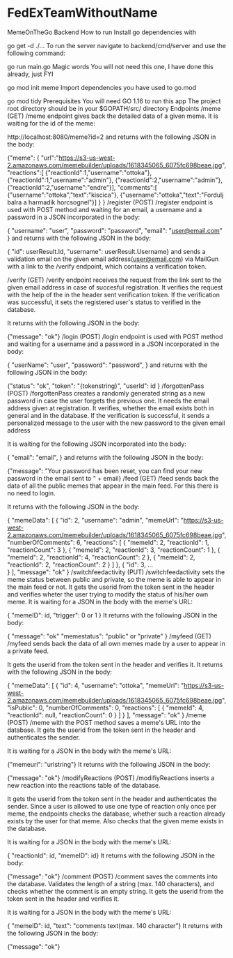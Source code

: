 # FedExTeamWithoutName

MemeOnTheGo Backend
How to run
Install go dependencies with

go get -d ./...
To run the server navigate to backend/cmd/server and use the following command:

go run main.go
Magic words
You will not need this one, I have done this already, just FYI

go mod init meme
Import dependencies you have used to go.mod

go mod tidy
Prerequisites
You will need GO 1.16 to run this app
The project root directory should be in your $GOPATH/src/ directory
Endpoints
/meme (GET)
/meme endpoint gives back the detailed data of a given meme. It is waiting for the id of the meme:

http://localhost:8080/meme?id=2
and returns with the following JSON in the body:

{"meme":
 {
     "url":"https://s3-us-west-2.amazonaws.com/memebuilder/uploads/1618345065_6075fc698beae.jpg",
     "reactions":[
         {"reactionId":1,"username":"ottoka"},
         {"reactionId":1,"username":"admin"},
         {"reactionId":2,"username":"admin"},
         {"reactionId":2,"username":"endre"}],
     "comments":[
         {"username":"ottoka","text":"kiscica"},
         {"username":"ottoka","text":"Fordulj balra a harmadik horcsognel"}]
 }
}
/register (POST)
/register endpoint is used with POST method and waiting for an email, a username and a password in a JSON incorporated in the body:

{
   "username": "user",
   "password": "password",
   "email": "user@email.com"
}
and returns with the following JSON in the body:

{
   "id": userResult.Id, 
   "username": userResult.Username}
and sends a validation email on the given email address(user@email.com) via MailGun with a link to the /verify endpoint, which contains a verification token.

/verify (GET)
/verify endpoint receives the request from the link sent to the given email address in case of succesful registration. It verifies the request with the help of the in the header sent verification token. If the verification was successful, it sets the registered user's status to verified in the database.

It returns with the following JSON in the body:

{"message": "ok"}
/login (POST)
/login endpoint is used with POST method and waiting for a username and a password in a JSON incorporated in the body:

{
   "userName": "user",
   "password": "password",
}
and returns with the following JSON in the body:

{"status": "ok", 
"token": "{tokenstring}", 
"userId": id }
/forgottenPass (POST)
/forgottenPass creates a randomly generated string as a new password in case the user forgets the previous one. It needs the email address given at registration. It verifies, whether the email exists both in general and in the database. If the verification is successful, it sends a personalized message to the user with the new password to the given email address

It is waiting for the following JSON incorporated into the body:

{
   "email": "email",
}
and returns with the following JSON in the body:

{"message": "Your password has been reset, you can find your new password in the email sent to " + email}
/feed (GET)
/feed sends back the data of all the public memes that appear in the main feed. For this there is no need to login.

It returns with the following JSON in the body:

{
   "memeData": [
       {
           "id": 2,
           "username": "admin",
           "memeUrl": "https://s3-us-west-2.amazonaws.com/memebuilder/uploads/1618345065_6075fc698beae.jpg",
           "numberOfComments": 6,
           "reactions": [
               {
                   "memeId": 2,
                   "reactionId": 1,
                   "reactionCount": 3
               },
               {
                   "memeId": 2,
                   "reactionId": 3,
                   "reactionCount": 1
               },
               {
                   "memeId": 2,
                   "reactionId": 4,
                   "reactionCount": 2
               },
               {
                   "memeId": 2,
                   "reactionId": 2,
                   "reactionCount": 2
               }
           ]
       },
       {
           "id": 3,
           ...         
       }
   ],
   "message": "ok"
}
/switchfeedactivity (PUT)
/switchfeedactivity sets the meme status between public and private, so the meme is able to appear in the main feed or not. It gets the userid from the token sent in the header and verifies wheter the user trying to modify the status of his/her own meme. It is waiting for a JSON in the body with the meme's URL:

{
   "memeID": id,
   "trigger": 0 or 1
}
It returns with the following JSON in the body:

{
   "message": "ok"
   "memestatus": "public" or "private" 
   }
/myfeed (GET)
/myfeed sends back the data of all own memes made by a user to appear in a private feed.

It gets the userid from the token sent in the header and verifies it. It returns with the following JSON in the body:

{
   "memeData": [
       {
           "id": 4,
           "username": "ottoka",
           "memeUrl": "https://s3-us-west-2.amazonaws.com/memebuilder/uploads/1618345065_6075fc698beae.jpg",
           "isPublic": 0,
           "numberOfComments": 0,
           "reactions": [
               {
                   "memeId": 4,
                   "reactionId": null,
                   "reactionCount": 0
               }
           ]
       }
   ],
   "message": "ok"
}
/meme (POST)
/meme with the POST method saves a meme's URL into the database. It gets the userid from the token sent in the header and authenticates the sender.

It is waiting for a JSON in the body with the meme's URL:

{"memeurl": "urlstring"}
It returns with the following JSON in the body:

{"message": "ok"}
/modifyReactions (POST)
/modifiyReactions inserts a new reaction into the reactions table of the database.

It gets the userid from the token sent in the header and authenticates the sender. Since a user is allowed to use one type of reaction only once per meme, the endpoints checks the database, whether such a reaction already exists by the user for that meme. Also checks that the given meme exists in the database.

It is waiting for a JSON in the body with the meme's URL:

{
   "reactionId": id,
   "memeID": id}
It returns with the following JSON in the body:

{"message": "ok"}
/comment (POST)
/comment saves the comments into the database. Validates the length of a string (max. 140 characters), and checks whether the comment is an empty string. It gets the userid from the token sent in the header and verifies it.

It is waiting for a JSON in the body with the meme's URL:

{
   "memeID": id,
   "text": "comments text(max. 140 character"}
It returns with the following JSON in the body:

{"message": "ok"}
